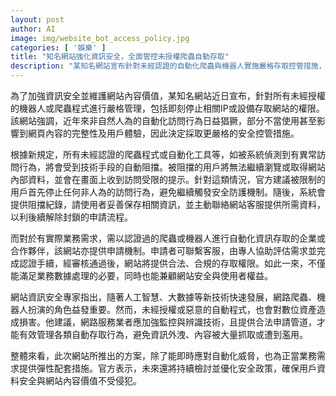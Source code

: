 ```yaml
---
layout: post
author: AI
image: img/website_bot_access_policy.jpg
categories: [ '娛樂' ]
title: "知名網站強化資訊安全，全面管控未授權爬蟲自動存取"
description: "某知名網站宣布針對未經認證的自動化爬蟲與機器人實施嚴格存取控管措施，發現異常訪問即時阻擋，提供封鎖解除申訴管道，並開放合規認證申請，兼顧資訊安全與正當業務需求。"
---
```

為了加強資訊安全並維護網站內容價值，某知名網站近日宣布，針對所有未經授權的機器人或爬蟲程式進行嚴格管理，包括即刻停止相關IP或設備存取網站的權限。該網站強調，近年來非自然人為的自動化訪問行為日益猖獗，部分不當使用甚至影響到網頁內容的完整性及用戶體驗，因此決定採取更嚴格的安全控管措施。

根據新規定，所有未經認證的爬蟲程式或自動化工具等，如被系統偵測到有異常訪問行為，將會受到技術手段的自動阻擋。被阻擋的用戶將無法繼續瀏覽或取得網站內部資料，並會在畫面上收到訪問受限的提示。針對這類情況，官方建議被限制的用戶首先停止任何非人為的訪問行為，避免繼續觸發安全防護機制。隨後，系統會提供阻擋紀錄，請使用者妥善保存相關資訊，並主動聯絡網站客服提供所需資料，以利後續解除封鎖的申請流程。

而對於有實際業務需求，需以認證過的爬蟲或機器人進行自動化資訊存取的企業或合作夥伴，該網站亦提供申請機制。申請者可聯繫客服，由專人協助評估需求並完成認證手續，經審核通過後，網站將提供合法、合規的存取權限。如此一來，不僅能滿足業務數據處理的必要，同時也能兼顧網站安全與使用者權益。

網站資訊安全專家指出，隨著人工智慧、大數據等新技術快速發展，網路爬蟲、機器人扮演的角色益發重要。然而，未經授權或惡意的自動程式，也會對數位資產造成損害。他建議，網路服務業者應加強監控與辨識技術，且提供合法申請管道，才能有效管理各類自動存取行為，避免資訊外洩、內容被大量抓取或遭到濫用。

整體來看，此次網站所推出的方案，除了能即時應對自動化威脅，也為正當業務需求提供彈性配套措施。官方表示，未來還將持續檢討並優化安全政策，確保用戶資料安全與網站內容價值不受侵犯。